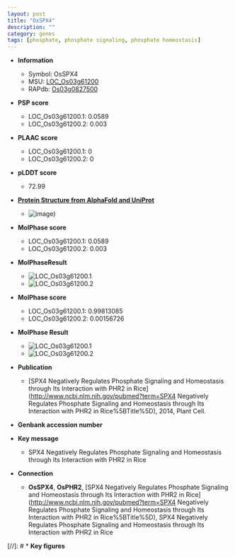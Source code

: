 ```yaml
---
layout: post
title: "OsSPX4"
description: ""
category: genes
tags: [phosphate, phosphate signaling, phosphate homeostasis]
---
```


* **Information**  
    + Symbol: OsSPX4  
    + MSU: [LOC_Os03g61200](http://rice.plantbiology.msu.edu/cgi-bin/ORF_infopage.cgi?orf=LOC_Os03g61200)  
    + RAPdb: [Os03g0827500](http://rapdb.dna.affrc.go.jp/viewer/gbrowse_details/irgsp1?name=Os03g0827500)  

* **PSP score**  
    + LOC_Os03g61200.1: 0.0589 
    + LOC_Os03g61200.2: 0.003 

* **PLAAC score**  
    + LOC_Os03g61200.1: 0 
    + LOC_Os03g61200.2: 0 

* **pLDDT score**
    + 72.99

* **[Protein Structure from AlphaFold and UniProt](https://www.uniprot.org/uniprotkb/Q10B79/entry#structure)**
    + ![image](https://ricepsp.github.io/images/Q1/AF-Q10B79-F1.png))

* **MolPhase score**
    + LOC_Os03g61200.1: 0.0589
    + LOC_Os03g61200.2: 0.003

* **MolPhaseResult**
    + ![LOC_Os03g61200.1](https://ricepsp.github.io/pictures/LOC_Os03g/LOC_Os03g61200.1.png)
    + ![LOC_Os03g61200.2](https://ricepsp.github.io/pictures/LOC_Os03g/LOC_Os03g61200.2.png)

* **MolPhase score**
    + LOC_Os03g61200.1: 0.99813085
    + LOC_Os03g61200.2: 0.00156726

* **MolPhase Result**
    + ![LOC_Os03g61200.1](https://304243504.github.io/Pictures/LOC_Os03g/LOC_Os03g61200.1.png)
    + ![LOC_Os03g61200.2](https://304243504.github.io/Pictures/LOC_Os03g/LOC_Os03g61200.2.png)

* **Publication**  
    + [SPX4 Negatively Regulates Phosphate Signaling and Homeostasis through Its Interaction with PHR2 in Rice](http://www.ncbi.nlm.nih.gov/pubmed?term=SPX4 Negatively Regulates Phosphate Signaling and Homeostasis through Its Interaction with PHR2 in Rice%5BTitle%5D), 2014, Plant Cell.

* **Genbank accession number**  

* **Key message**  
    + SPX4 Negatively Regulates Phosphate Signaling and Homeostasis through Its Interaction with PHR2 in Rice

* **Connection**  
    + __OsSPX4__, __OsPHR2__, [SPX4 Negatively Regulates Phosphate Signaling and Homeostasis through Its Interaction with PHR2 in Rice](http://www.ncbi.nlm.nih.gov/pubmed?term=SPX4 Negatively Regulates Phosphate Signaling and Homeostasis through Its Interaction with PHR2 in Rice%5BTitle%5D), SPX4 Negatively Regulates Phosphate Signaling and Homeostasis through Its Interaction with PHR2 in Rice

[//]: # * **Key figures**  


